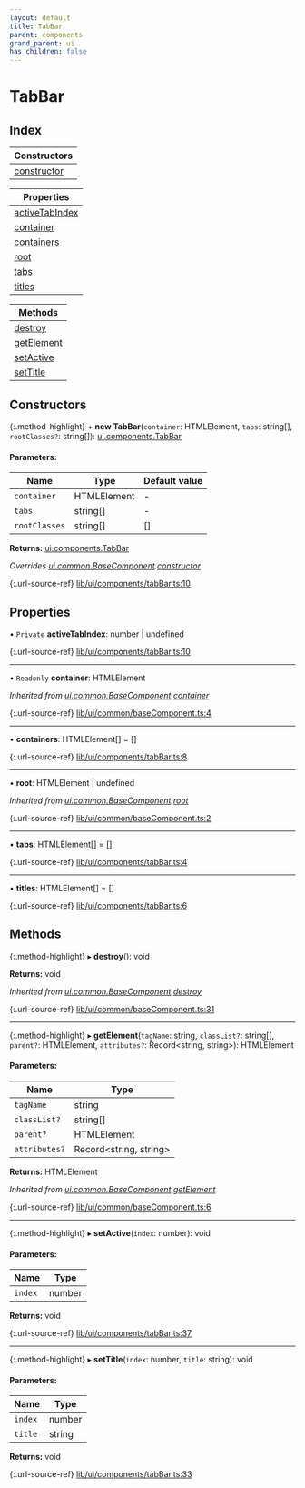 ```yaml
---
layout: default
title: TabBar
parent: components
grand_parent: ui
has_children: false
---
```


# TabBar

## Index

| Constructors |
|-----------|
| [constructor](#constructor) |

| Properties |
|-----------|
| [activeTabIndex](#activetabindex) |
| [container](#container) |
| [containers](#containers) |
| [root](#root) |
| [tabs](#tabs) |
| [titles](#titles) |

| Methods |
|-----------|
| [destroy](#destroy) |
| [getElement](#getelement) |
| [setActive](#setactive) |
| [setTitle](#settitle) |

## Constructors

{:.method-highlight}
\+ **new TabBar**(`container`: HTMLElement, `tabs`: string[], `rootClasses?`: string[]): [ui.components.TabBar](../ui_components_tabbar)

#### Parameters:

Name | Type | Default value |
------ | ------ | ------ |
`container` | HTMLElement | - |
`tabs` | string[] | - |
`rootClasses` | string[] | [] |

**Returns:** [ui.components.TabBar](../ui_components_tabbar)

*Overrides [ui.common.BaseComponent](../ui_common_basecomponent).[constructor](../ui_common_basecomponent#constructor)*

{:.url-source-ref}
[lib/ui/components/tabBar.ts:10](https://github.com/ascentcore/dataspot/blob/e77cac2/lib/ui/components/tabBar.ts#L10)

## Properties

• `Private` **activeTabIndex**: number \| undefined

{:.url-source-ref}
[lib/ui/components/tabBar.ts:10](https://github.com/ascentcore/dataspot/blob/e77cac2/lib/ui/components/tabBar.ts#L10)

___

• `Readonly` **container**: HTMLElement

*Inherited from [ui.common.BaseComponent](../ui_common_basecomponent).[container](../ui_common_basecomponent#container)*

{:.url-source-ref}
[lib/ui/common/baseComponent.ts:4](https://github.com/ascentcore/dataspot/blob/e77cac2/lib/ui/common/baseComponent.ts#L4)

___

•  **containers**: HTMLElement[] = []

{:.url-source-ref}
[lib/ui/components/tabBar.ts:8](https://github.com/ascentcore/dataspot/blob/e77cac2/lib/ui/components/tabBar.ts#L8)

___

•  **root**: HTMLElement \| undefined

*Inherited from [ui.common.BaseComponent](../ui_common_basecomponent).[root](../ui_common_basecomponent#root)*

{:.url-source-ref}
[lib/ui/common/baseComponent.ts:2](https://github.com/ascentcore/dataspot/blob/e77cac2/lib/ui/common/baseComponent.ts#L2)

___

•  **tabs**: HTMLElement[] = []

{:.url-source-ref}
[lib/ui/components/tabBar.ts:4](https://github.com/ascentcore/dataspot/blob/e77cac2/lib/ui/components/tabBar.ts#L4)

___

•  **titles**: HTMLElement[] = []

{:.url-source-ref}
[lib/ui/components/tabBar.ts:6](https://github.com/ascentcore/dataspot/blob/e77cac2/lib/ui/components/tabBar.ts#L6)

## Methods

{:.method-highlight}
▸ **destroy**(): void

**Returns:** void

*Inherited from [ui.common.BaseComponent](../ui_common_basecomponent).[destroy](../ui_common_basecomponent#destroy)*

{:.url-source-ref}
[lib/ui/common/baseComponent.ts:31](https://github.com/ascentcore/dataspot/blob/e77cac2/lib/ui/common/baseComponent.ts#L31)

___

{:.method-highlight}
▸ **getElement**(`tagName`: string, `classList?`: string[], `parent?`: HTMLElement, `attributes?`: Record\<string, string>): HTMLElement

#### Parameters:

Name | Type |
------ | ------ |
`tagName` | string |
`classList?` | string[] |
`parent?` | HTMLElement |
`attributes?` | Record\<string, string> |

**Returns:** HTMLElement

*Inherited from [ui.common.BaseComponent](../ui_common_basecomponent).[getElement](../ui_common_basecomponent#getelement)*

{:.url-source-ref}
[lib/ui/common/baseComponent.ts:6](https://github.com/ascentcore/dataspot/blob/e77cac2/lib/ui/common/baseComponent.ts#L6)

___

{:.method-highlight}
▸ **setActive**(`index`: number): void

#### Parameters:

Name | Type |
------ | ------ |
`index` | number |

**Returns:** void

{:.url-source-ref}
[lib/ui/components/tabBar.ts:37](https://github.com/ascentcore/dataspot/blob/e77cac2/lib/ui/components/tabBar.ts#L37)

___

{:.method-highlight}
▸ **setTitle**(`index`: number, `title`: string): void

#### Parameters:

Name | Type |
------ | ------ |
`index` | number |
`title` | string |

**Returns:** void

{:.url-source-ref}
[lib/ui/components/tabBar.ts:33](https://github.com/ascentcore/dataspot/blob/e77cac2/lib/ui/components/tabBar.ts#L33)
